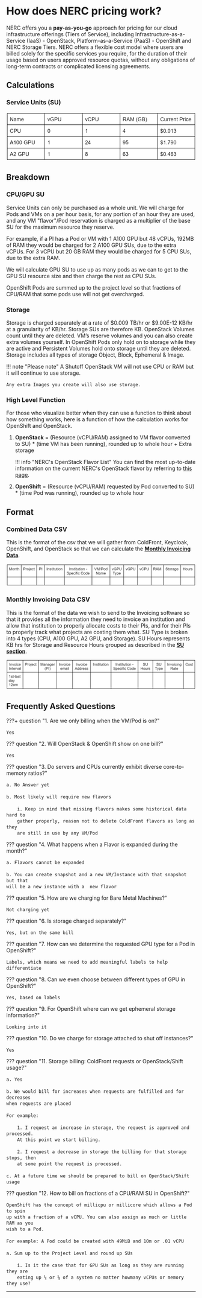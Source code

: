 # How does NERC pricing work?

NERC offers you a **pay-as-you-go** approach for pricing for our cloud infrastructure
offerings (Tiers of Service), including Infrastructure-as-a-Service (IaaS) - OpenStack,
Platform-as-a-Service (PaaS) - OpenShift and NERC Storage Tiers. NERC offers a flexible
cost model where users are billed solely for the specific services you require,
for the duration of their usage based on users approved resource quotas, without
any obligations of long-term contracts or complicated licensing agreements.

## Calculations

### Service Units (SU)

![Service Units (SU)](images/su.png)

## Breakdown

### CPU/GPU SU

Service Units can only be purchased as a whole unit. We will charge for Pods and
VMs on a per hour basis, for any portion of an hour they are used, and any VM
"flavor"/Pod reservation is charged as a multiplier of the base SU for the maximum
resource they reserve. 

For example, if a PI has a Pod or VM with 1 A100 GPU but 48 vCPUs, 192MB of RAM
they would be charged for 2 A100 GPU SUs, due to the extra vCPUs. For 3 vCPU but
20 GB RAM they would be charged for 5 CPU SUs, due to the extra RAM.

We will calculate GPU SU to use up as many pods as we can to get to the GPU SU
resource size and then charge the rest as CPU SUs.

OpenShift Pods are summed up to the project level so that fractions of CPU/RAM
that some pods use will not get overcharged.

### Storage

Storage is charged separately at a rate of $0.009 TB/hr or $9.00E-12 KB/hr at a
granularity of KB/hr. Storage SUs are therefore KB. OpenStack Volumes count until
they are deleted. VM’s reserve volumes and you can also create extra volumes yourself.
In OpenShift Pods only hold on to storage while they are active and Persistent
Volumes hold onto storage until they are deleted.
Storage includes all types of storage Object, Block, Ephemeral & Image.

!!! note "Please note"
    A Shutoff OpenStack VM will not use CPU or RAM but it will continue to use storage.

    Any extra Images you create will also use storage.

### High Level Function

For those who visualize better when they can use a function to think about how
something works, here is a function of how the calculation works for OpenShift
and OpenStack.

1. **OpenStack** = (Resource (vCPU/RAM) assigned to VM flavor converted to SU) *
(time VM has been running), rounded up to whole hour + Extra storage

    !!! info "NERC's OpenStack Flavor List"
        You can find the most up-to-date information on the current NERC's OpenStack
        flavor by referring to [this page](../openstack/create-and-connect-to-the-VM/flavors.md).

2. **OpenShift** = (Resource (vCPU/RAM) requested by Pod converted to SU) * (time
Pod was running), rounded up to whole hour

## Format

### Combined Data CSV

This is the format of the csv that we will gather from ColdFront, Keycloak, OpenShift,
and OpenStack so that we can calculate the [**Monthly Invoicing Data**](#monthly-invoicing-data-csv).

![Combined data CSV](images/pricing-combined-data-csv-format.png)

### Monthly Invoicing Data CSV

This is the format of the data we wish to send to the Invoicing software so that
it provides all the information they need to invoice an institution and allow that
institution to properly allocate costs to their PIs, and for their PIs to properly
track what projects are costing them what. SU Type is broken into 4 types (CPU,
A100 GPU, A2 GPU, and Storage). SU Hours represents KB hrs for Storage and Resource
Hours grouped as described in the [**SU section**](#service-units-su).

![Monthly Invoicing Data](images/pricing-monthly-invoicing-data.png)

## Frequently Asked Questions

???+ question "1. Are we only billing when the VM/Pod is on?"

    Yes

??? question "2. Will OpenStack & OpenShift show on one bill?"

    Yes

??? question "3. Do servers and CPUs currently exhibit diverse core-to-memory ratios?"

    a. No Answer yet

    b. Most likely will require new flavors

        i. Keep in mind that missing flavors makes some historical data hard to
        gather properly, reason not to delete ColdFront flavors as long as they
        are still in use by any VM/Pod

??? question "4. What happens when a Flavor is expanded during the month?"

    a. Flavors cannot be expanded

    b. You can create snapshot and a new VM/Instance with that snapshot but that
    will be a new instance with a  new flavor

??? question "5. How are we charging for Bare Metal Machines?"

    Not charging yet

??? question "6. Is storage charged separately?"

    Yes, but on the same bill

??? question "7. How can we determine the requested GPU type for a Pod in OpenShift?"

    Labels, which means we need to add meaningful labels to help differentiate

??? question "8. Can we even choose between different types of GPU in OpenShift?"

    Yes, based on labels

??? question "9. For OpenShift where can we get ephemeral storage information?"

    Looking into it

??? question "10. Do we charge for storage attached to shut off instances?"

    Yes

??? question "11. Storage billing: ColdFront requests or OpenStack/Shift usage?"

    a. Yes

    b. We would bill for increases when requests are fulfilled and for decreases
    when requests are placed

    For example:

        1. I request an increase in storage, the request is approved and processed.
        At this point we start billing.

        2. I request a decrease in storage the billing for that storage stops, then
        at some point the request is processed.

    c. At a future time we should be prepared to bill on OpenStack/Shift usage

??? question "12. How to bill on fractions of a CPU/RAM SU in OpenShift?"

    OpenShift has the concept of millicpu or millicore which allows a Pod to spin
    up with a fraction of a vCPU. You can also assign as much or little RAM as you
    wish to a Pod.

    For example: A Pod could be created with 49MiB and 10m or .01 vCPU

    a. Sum up to the Project Level and round up SUs

        i. Is it the case that for GPU SUs as long as they are running they are
        eating up ¼ or ⅛ of a system no matter howmany vCPUs or memory they use?

---
